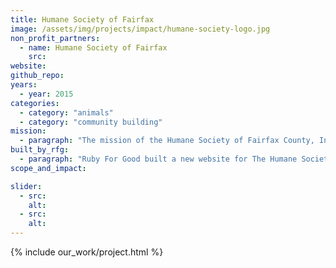 ```yaml
---
title: Humane Society of Fairfax
image: /assets/img/projects/impact/humane-society-logo.jpg
non_profit_partners:
  - name: Humane Society of Fairfax
    src:
website:
github_repo:
years:
  - year: 2015
categories:
  - category: "animals"
  - category: "community building"
mission:
  - paragraph: "The mission of the Humane Society of Fairfax County, Inc. is to promote humane education, to prevent all forms of cruelty to animals, both domestic and wild, by every legitimate means, and to assist the community with all matters pertaining to the welfare of animals."
built_by_rfg:
  - paragraph: "Ruby For Good built a new website for The Humane Society of Fairfax."
scope_and_impact:

slider:
  - src:
    alt:
  - src:
    alt:
---
```


{% include our_work/project.html %}
